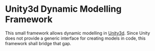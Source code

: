 # Unity3d Dynamic Modelling Framework

This small framework allows dynamic modelling in [Unity3d](https://unity3d.com/).
Since Unity does not provide a generic interface for creating models in code,
this framework shall bridge that gap.


